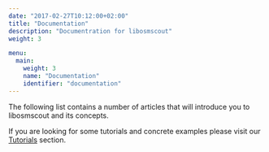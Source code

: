 ```yaml
---
date: "2017-02-27T10:12:00+02:00"
title: "Documentation"
description: "Documentration for libosmscout"
weight: 3

menu:
  main:
    weight: 3
    name: "Documentation"
    identifier: "documentation"
---
```


The following list contains a number of articles that will introduce you
to libosmscout and its concepts.

If you are looking for some tutorials and concrete examples please visit
our <a href="/tutorials">Tutorials</a> section.

